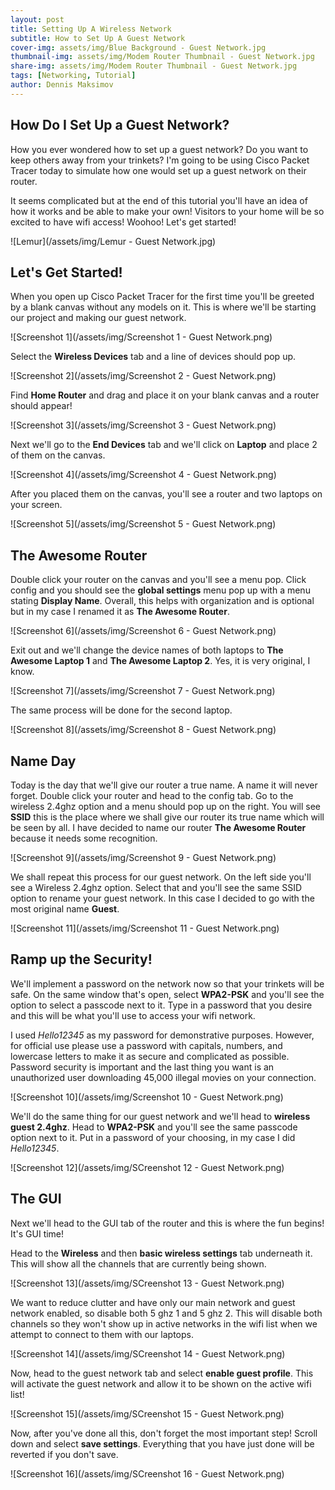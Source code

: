 ```yaml
---
layout: post
title: Setting Up A Wireless Network
subtitle: How to Set Up A Guest Network
cover-img: assets/img/Blue Background - Guest Network.jpg
thumbnail-img: assets/img/Modem Router Thumbnail - Guest Network.jpg
share-img: assets/img/Modem Router Thumbnail - Guest Network.jpg
tags: [Networking, Tutorial]
author: Dennis Maksimov
---
```

## How Do I Set Up a Guest Network?

How you ever wondered how to set up a guest network? Do you want to keep others away from your trinkets? I'm going to be using Cisco Packet Tracer today to simulate how one would set up a guest network on their router. 

It seems complicated but at the end of this tutorial you'll have an idea of how it works and be able to make your own! Visitors to your home will be so excited to have wifi access! Woohoo! Let's get started!

![Lemur](/assets/img/Lemur - Guest Network.jpg)

## Let's Get Started!

When you open up Cisco Packet Tracer for the first time you'll be greeted by a blank canvas without any models on it. This is where we'll be starting our project and making our guest network.

![Screenshot 1](/assets/img/Screenshot 1 - Guest Network.png)

Select the **Wireless Devices** tab and a line of devices should pop up.

![Screenshot 2](/assets/img/Screenshot 2 - Guest Network.png)

Find **Home Router** and drag and place it on your blank canvas and a router should appear!

![Screenshot 3](/assets/img/Screenshot 3 - Guest Network.png)

Next we'll go to the **End Devices** tab and we'll click on **Laptop** and place 2 of them on the canvas.

![Screenshot 4](/assets/img/Screenshot 4 - Guest Network.png)

After you placed them on the canvas, you'll see a router and two laptops on your screen.

![Screenshot 5](/assets/img/Screenshot 5 - Guest Network.png)

## The Awesome Router

Double click your router on the canvas and you'll see a menu pop. Click config and you should see the **global settings** menu pop up with a menu stating **Display Name**. Overall, this helps with organization and is optional but in my case I renamed it as **The Awesome Router**. 

![Screenshot 6](/assets/img/Screenshot 6 - Guest Network.png)

Exit out and we'll change the device names of both laptops to **The Awesome Laptop 1** and **The Awesome Laptop 2**. Yes, it is very original, I know. 

![Screenshot 7](/assets/img/Screenshot 7 - Guest Network.png)

The same process will be done for the second laptop.

![Screenshot 8](/assets/img/Screenshot 8 - Guest Network.png)

## Name Day

Today is the day that we'll give our router a true name. A name it will never forget. Double click your router and head to the config tab. Go to the wireless 2.4ghz option and a menu should pop up on the right. You will see **SSID** this is the place where we shall give our router its true name which will be seen by all. I have decided to name our router **The Awesome Router** because it needs some recognition.

![Screenshot 9](/assets/img/Screenshot 9 - Guest Network.png)

We shall repeat this process for our guest network. On the left side you'll see a Wireless 2.4ghz option. Select that and you'll see the same SSID option to rename your guest network. In this case I decided to go with the most original name **Guest**.

![Screenshot 11](/assets/img/Screenshot 11 - Guest Network.png)

## Ramp up the Security!

We'll implement a password on the network now so that your trinkets will be safe. On the same window that's open, select **WPA2-PSK** and you'll see the option to select a passcode next to it. Type in a password that you desire and this will be what you'll use to access your wifi network. 

I used *Hello12345* as my password for demonstrative purposes. However, for official use please use a password with capitals, numbers, and lowercase letters to make it as secure and complicated as possible. Password security is important and the last thing you want is an unauthorized user downloading 45,000 illegal movies on your connection. 

![Screenshot 10](/assets/img/Screenshot 10 - Guest Network.png)

We'll do the same thing for our guest network and we'll head to **wireless guest 2.4ghz**. Head to **WPA2-PSK** and you'll see the same passcode option next to it. Put in a password of your choosing, in my case I did *Hello12345*.

![Screenshot 12](/assets/img/SCreenshot 12 - Guest Network.png)

## The GUI

Next we'll head to the GUI tab of the router and this is where the fun begins! It's GUI time!

Head to the **Wireless** and then **basic wireless settings** tab underneath it. This will show all the channels that are currently being shown.

![Screenshot 13](/assets/img/SCreenshot 13 - Guest Network.png)

We want to reduce clutter and have only our main network and guest network enabled, so disable both 5 ghz 1 and 5 ghz 2. This will disable both channels so they won't show up in active networks in the wifi list when we attempt to connect to them with our laptops.

![Screenshot 14](/assets/img/SCreenshot 14 - Guest Network.png)

Now, head to the guest network tab and select **enable guest profile**. This will activate the guest network and allow it to be shown on the active wifi list!

![Screenshot 15](/assets/img/SCreenshot 15 - Guest Network.png)

Now, after you've done all this, don't forget the most important step! Scroll down and select **save settings**. Everything that you have just done will be reverted if you don't save.

![Screenshot 16](/assets/img/SCreenshot 16 - Guest Network.png)








